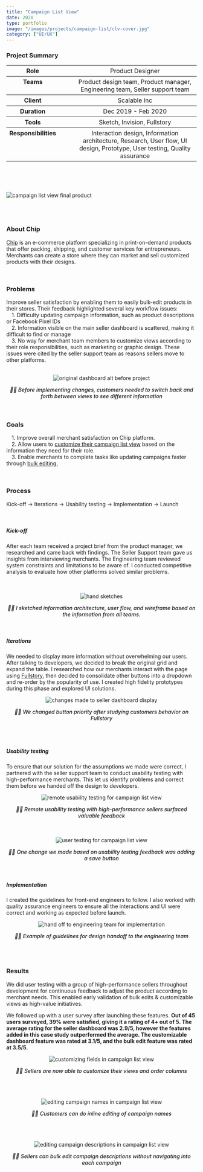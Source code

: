 ```yaml
---
title: "Campaign List View"
date: 2020
type: portfolio
image: "/images/projects/campaign-list/clv-cover.jpg"
category: ["UI/UX"]
---
```




<h3>Project Summary</h3>
<div class="row">
	<div class="col-8">
		<table style="border-spacing:1rem;">
			<tr>
				<th style="vertical-align:text-top;">Role</th>
				<th>&nbsp;&nbsp;&nbsp;&nbsp;&nbsp;</th>
				<th style="vertical-align:text-top;font-weight:normal;">Product Designer</th>
			</tr>
			<tr>
				<th style="vertical-align:text-top;">Teams</th>
				<th>&nbsp;&nbsp;&nbsp;&nbsp;&nbsp;</th>
				<th style="vertical-align:text-top;font-weight:normal;">Product design team, Product manager, Engineering team, Seller support team</th>
			</tr>
			<tr>
				<th style="vertical-align:text-top;">Client</th>
				<th>&nbsp;&nbsp;&nbsp;&nbsp;&nbsp;</th>
				<th style="vertical-align:text-top;font-weight:normal;">Scalable Inc</th>
			</tr>
			<tr>
				<th style="vertical-align:text-top;">Duration</th>
				<th>&nbsp;&nbsp;&nbsp;&nbsp;&nbsp;</th>
				<th style="vertical-align:text-top;font-weight:normal;">Dec 2019 - Feb 2020</th>
			</tr>
			<tr>
				<th style="vertical-align:text-top;">Tools</th>
				<th>&nbsp;&nbsp;&nbsp;&nbsp;&nbsp;</th>
				<th style="vertical-align:text-top;font-weight:normal;">Sketch, Invision, Fullstory</th>
			</tr>
			<tr>
				<th style="vertical-align:text-top;">Responsibilities</th>
				<th>&nbsp;&nbsp;&nbsp;&nbsp;&nbsp;</th>
				<th style="vertical-align:text-top;font-weight:normal;">Interaction design, Information architecture, Research, User flow, UI design, Prototype, User testing, Quality assurance</th>
			</tr>
		</table>
	</div>
</div>
<br><br><br>

<p><img src="/images/projects/campaign-list/clv-cover.jpg" loading="lazy" alt="campaign list view final product"></p>
<br><br>



<h3>About Chip</h3>
<div class="row">
	<div class="col-8">
	<p>
		<a href="https://www.chipchip.com/" target="_blank" rel="noopener noreferrer">Chip</a> is an e-commerce platform specializing in print-on-demand products that offer packing, shipping, and customer services for entrepreneurs. Merchants can create a store where they can market and sell customized products with their designs.
	</p><br>
	</div>
</div>



<h3>Problems</h3>
<div class="row">
	<div class="col-8">
		Improve seller satisfaction by enabling them to easily bulk-edit products in their stores. Their feedback highlighted several key workflow issues:<br>
		&emsp;1. Difficulty updating campaign information, such as product descriptions or Facebook Pixel IDs<br>
		&emsp;2. Information visible on the main seller dashboard is scattered, making it difficult to find or manage<br>
		&emsp;3. No way for merchant team members to customize views according to their role responsibilities, such as marketing or graphic design. These issues were cited by the seller support team as reasons sellers move to other platforms.<br>
		<br>
	</div>
</div>

<div style="text-align:center;">
	<p><img src="/images/projects/campaign-list/before-changes.jpg" loading="lazy" alt="original dashboard alt before project"></p>
	<i style="font-weight:500;">&#9757;&#127995; Before implementing changes, customers needed to switch back and forth between views to see different information</i><br><br>
</div>
<br>



<h3>Goals</h3>
<div class="row">
	<div class="col-8">
		<p>
		&emsp;1. Improve overall merchant satisfaction on Chip platform.<br>
		&emsp;2. Allow users to <a href="./#customizable_view">customize their campaign list view</a> based on the information they need for their role.<br>
		&emsp;3. Enable merchants to complete tasks like updating campaigns faster through <a href="./#bulk_edit_name">bulk editing.</a></p>
		<br>
	</div>
</div>



<h3>Process</h3>
<div class="row">
	<div class="col-8">
		Kick-off &rarr; Iterations &rarr; Usability testing &rarr; Implementation &rarr; Launch
	</div>
</div>
<br><br>

<h5>Kick-off</h5>
<div class="row">
	<div class="col-8">
		After each team received a project brief from the product manager, we researched and came back with findings. The Seller Support team gave us insights from interviewing merchants. The Engineering team reviewed system constraints and limitations to be aware of. I conducted competitive analysis to evaluate how other platforms solved similar problems.
	</div>
</div>
<br><br>

<div style="text-align:center;">
	<p><img src="/images/projects/campaign-list/hand-sketches.jpg" loading="lazy" alt="hand sketches"></p>
	<i style="font-weight:500;">&#9757;&#127995; I sketched information architecture, user flow, and wireframe based on the information from all teams.</i><br><br>
</div>
<br>

<h5>Iterations</h5>
<div class="row">
	<div class="col-8">
		<p>We needed to display more information without overwhelming our users. After talking to developers, we decided to break the original grid and expand the table. I researched how our merchants interact with the page using <a href="https://www.fullstory.com/" target="_blank" rel="noopener noreferrer">Fullstory</a>, then decided to consolidate other buttons into a dropdown and re-order by the popularity of use. I created high fidelity prototypes during this phase and explored UI solutions.</p>
	</div>
</div>

<div style="text-align:center;">
	<p><img src="/images/projects/campaign-list/after-research.jpg" loading="lazy" alt="changes made to seller dashboard display"></p>
	<i style="font-weight:500;">&#9757;&#127995; We changed button priority after studying customers behavior on Fullstory</i><br><br>
</div><br><br>

<h5>Usability testing</h5>
<div class="row">
	<div class="col-8">
		<p>To ensure that our solution for the assumptions we made were correct, I partnered with the seller support team to conduct usability testing with high-performance merchants. This let us identify problems and correct them before we handed off the design to developers.</p>
	</div>
</div>

<div style="text-align:center;">
	<p><img src="/images/projects/campaign-list/remote-user-test.jpg" loading="lazy" alt="remote usability testing for campaign list view"></p>
	<i style="font-weight:500;">&#9757;&#127995; Remote usability testing with high-performance sellers surfaced valuable feedback</i><br><br>
</div>
<br>

<div style="text-align:center;">
	<p><img src="/images/projects/campaign-list/after-testing.jpg" loading="lazy" alt="user testing for campaign list view"></p>
	<i style="font-weight:500;">&#9757;&#127995; One change we made based on usability testing feedback was adding a save button</i><br><br>
</div>
<br>



<h5>Implementation</h5>
<div class="row">
	<div class="col-8">
		<p>I created the guidelines for front-end engineers to follow. I also worked with quality assurance engineers to ensure all the interactions and UI were correct and working as expected before launch.</p>
	</div>
</div>

<div style="text-align:center;">
	<p><img src="/images/projects/campaign-list/eng-hand-off.jpg" loading="lazy" alt="hand off to engineering team for implementation"></p>
	<i style="font-weight:500;">&#9757;&#127995; Example of guidelines for design handoff to the engineering team</i><br><br>
</div><br><br>



<h3>Results</h3>
<div class="row">
	<div class="col-8">
		<p>We did user testing with a group of high-performance sellers throughout development for continuous feedback to adjust the product according to merchant needs. This enabled early validation of bulk edits & customizable views as high-value initiatives.</p>
		<p>We followed up with a user survey after launching these features. <b>Out of 45 users surveyed, 39% were satisfied, giving it a rating of 4+ out of 5. The average rating for the seller dashboard was 2.9/5, however the features added in this case study outperformed the average. The customizable dashboard feature was rated at 3.1/5, and the bulk edit feature was rated at 3.5/5.</b></p>
	</div>
</div>

<div id="customizable_view" style="text-align:center;">
	<p><img src="/images/projects/campaign-list/customize-view.jpg" loading="lazy" alt="customizing fields in campaign list view"></p>
	<i style="font-weight:500;">&#9757;&#127995; Sellers are now able to customize their views and order columns</i><br><br>
</div><br><br>

<div id="bulk_edit_name" style="text-align:center;">
	<p><img src="/images/projects/campaign-list/inline-editing.jpg" loading="lazy" alt="editing campaign names in campaign list view"></p>
	<i style="font-weight:500;">&#9757;&#127995; Customers can do inline editing of campaign names</i><br><br>
</div><br><br>

<div style="text-align:center;">
	<p><img src="/images/projects/campaign-list/edit-desc.jpg" loading="lazy" alt="editing campaign descriptions in campaign list view"></p>
	<i style="font-weight:500;">&#9757;&#127995; Sellers can bulk edit campaign descriptions without navigating into each campaign</i><br><br>
</div>
<br><br>
